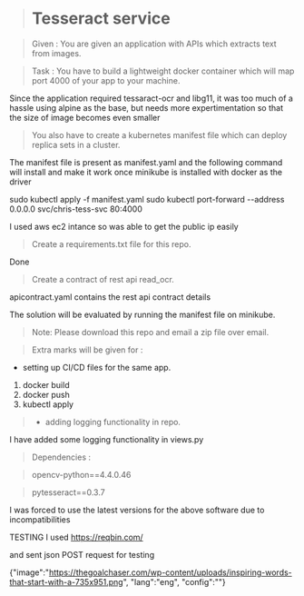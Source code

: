 > # Tesseract service

> Given : You are given an application with APIs which extracts text from images. 

>  Task : You have to build a lightweight docker container which will map port 4000 of your app to your machine. 

Since the application required tessaract-ocr and libg11, it was too much of a hassle using alpine as the base, but needs 
more expertimentation so that the size of image becomes even smaller 

> You also have to create a kubernetes manifest file which can deploy replica sets in a cluster.

The manifest file is present as manifest.yaml
and the following command will install and make it work once minikube is installed with docker as the driver

sudo kubectl apply -f manifest.yaml
sudo kubectl port-forward --address 0.0.0.0 svc/chris-tess-svc 80:4000

I used aws ec2  intance so was able to get the public ip easily
 
> Create a requirements.txt file for this repo. 

Done 

> Create a contract of rest api read_ocr.

apicontract.yaml contains the rest api contract details


The solution will be evaluated by running the manifest file on minikube. 

> Note:
> Please download this repo and email a zip file over email. 

> Extra marks will be given for : 
- setting up CI/CD files for the same app. 
1) docker build
2) docker push
3) kubectl apply 




> - adding logging functionality in repo.

I have added some logging functionality in views.py

> Dependencies :

> opencv-python==4.4.0.46

> pytesseract==0.3.7

I was forced to use the latest versions for the above software due to incompatibilities

TESTING
I used https://reqbin.com/

and sent json POST request for testing

{"image":"https://thegoalchaser.com/wp-content/uploads/inspiring-words-that-start-with-a-735x951.png", 
 "lang":"eng",
 "config":""}



